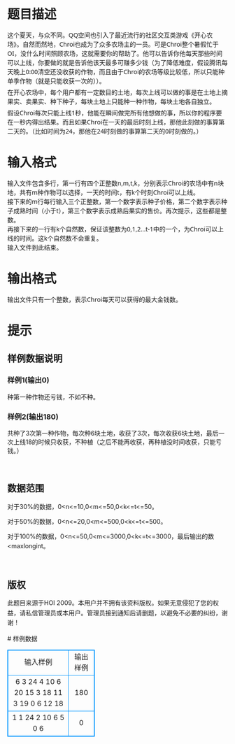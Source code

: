 # 

 
 # 题目描述 
<p style="margin: 5px 0px; font-family: 'Lucida Grande', Lucida, 'Lucida Sans Unicode', 'Lucida Sans', Tahoma, 'Segoe UI', Verdana, 微软雅黑, 'Microsoft YaHei', 宋体; font-size: 14px; line-height: 21px;">这个夏天，与众不同。QQ空间也引入了最近流行的社区交互类游戏《开心农场》。自然而然地，Chroi也成为了众多农场主的一员。可是Chroi整个暑假忙于OI，没什么时间照顾农场，这就需要你的帮助了。他可以告诉你他每天那些时间可以上线，你要做的就是告诉他该天最多可赚多少钱（为了降低难度，假设腾讯每天晚上0:00清空还没收获的作物，而且由于Chroi的农场等级比较低，所以只能种单季作物（就是只能收获一次的））。</p>

<p style="margin: 5px 0px; font-family: 'Lucida Grande', Lucida, 'Lucida Sans Unicode', 'Lucida Sans', Tahoma, 'Segoe UI', Verdana, 微软雅黑, 'Microsoft YaHei', 宋体; font-size: 14px; line-height: 21px;">在开心农场中，每个用户都有一定数目的土地，每次上线可以做的事是在土地上摘果实、卖果实、种下种子，每块土地上只能种一种作物，每块土地各自独立。</p>

<p style="margin: 5px 0px; font-family: 'Lucida Grande', Lucida, 'Lucida Sans Unicode', 'Lucida Sans', Tahoma, 'Segoe UI', Verdana, 微软雅黑, 'Microsoft YaHei', 宋体; font-size: 14px; line-height: 21px;">假设Chroi每次只能上线1秒，他能在瞬间做完所有他想做的事，所以你的程序要在一秒内得出结果。而且如果Chroi在一天的最后时刻上线，那他此刻做的事算第二天的。（比如时间为24，那他在24时刻做的事算第二天的0时刻做的。）</p> 

 
 # 输入格式 
<p><span style="font-family: 'Lucida Grande', Lucida, 'Lucida Sans Unicode', 'Lucida Sans', Tahoma, 'Segoe UI', Verdana, 微软雅黑, 'Microsoft YaHei', 宋体; font-size: 14px; line-height: 21px;">输入文件包含多行，第一行有四个正整数n,m,t,k，分别表示Chroi的农场中有n块地，共有m种作物可以选择，一天的时间t，有k个时刻Chroi可以上线。</span><br style="font-family: 'Lucida Grande', Lucida, 'Lucida Sans Unicode', 'Lucida Sans', Tahoma, 'Segoe UI', Verdana, 微软雅黑, 'Microsoft YaHei', 宋体; font-size: 14px; line-height: 21px;" />
<span style="font-family: 'Lucida Grande', Lucida, 'Lucida Sans Unicode', 'Lucida Sans', Tahoma, 'Segoe UI', Verdana, 微软雅黑, 'Microsoft YaHei', 宋体; font-size: 14px; line-height: 21px;">接下来的m行每行输入三个正整数，第一个数字表示种子价格，第二个数字表示种子成熟时间（小于t），第三个数字表示成熟后果实的售价。再次提示，这些都是整数。</span><br style="font-family: 'Lucida Grande', Lucida, 'Lucida Sans Unicode', 'Lucida Sans', Tahoma, 'Segoe UI', Verdana, 微软雅黑, 'Microsoft YaHei', 宋体; font-size: 14px; line-height: 21px;" />
<span style="font-family: 'Lucida Grande', Lucida, 'Lucida Sans Unicode', 'Lucida Sans', Tahoma, 'Segoe UI', Verdana, 微软雅黑, 'Microsoft YaHei', 宋体; font-size: 14px; line-height: 21px;">再接下来的一行有k个自然数，保证该整数为0,1,2...t-1中的一个，为Chroi可以上线的时间。这k个自然数不会重复。</span><br style="font-family: 'Lucida Grande', Lucida, 'Lucida Sans Unicode', 'Lucida Sans', Tahoma, 'Segoe UI', Verdana, 微软雅黑, 'Microsoft YaHei', 宋体; font-size: 14px; line-height: 21px;" />
<span style="font-family: 'Lucida Grande', Lucida, 'Lucida Sans Unicode', 'Lucida Sans', Tahoma, 'Segoe UI', Verdana, 微软雅黑, 'Microsoft YaHei', 宋体; font-size: 14px; line-height: 21px;">输入文件到此结束。</span></p> 

 
 # 输出格式 
<p><span style="font-family: 'Lucida Grande', Lucida, 'Lucida Sans Unicode', 'Lucida Sans', Tahoma, 'Segoe UI', Verdana, 微软雅黑, 'Microsoft YaHei', 宋体; font-size: 14px; line-height: 21px;">输出文件只有一个整数，表示Chroi每天可以获得的最大金钱数。</span></p> 

 
 # 提示 
<h2>样例数据说明</h2>

<h3>样例1(输出0)</h3>

<p>种第一种作物还亏钱，不如不种。</p>

<h3>样例2(输出180)</h3>

<p>共种了3次第一种作物，每次种6块土地，收获了3次，每次收获6块土地，最后一次上线18的时候只收获，不种植（之后不能再收获，再种植没时间收获，只能亏钱。）</p>

<p>&nbsp;</p>

<h2>数据范围</h2>

<p>对于30%的数据，0&lt;n&lt;=10,0&lt;m&lt;=50,0&lt;k&lt;=t&lt;=50。</p>

<p>对于50%的数据，0&lt;n&lt;=20,0&lt;m&lt;=500,0&lt;k&lt;=t&lt;=500。</p>

<p><span style="line-height: 1.6em;">对于100%的数据，0&lt;n&lt;=50,0&lt;m&lt;=3000,0&lt;k&lt;=t&lt;=3000，最后输出的数&lt;maxlongint。</span></p>

<p>&nbsp;</p>

<h2>版权</h2>

<p><span style="line-height: 1.6em;">此题目来源于HOI&nbsp;2009。本用户并不拥有该资料版权。如果无意侵犯了您的权益，请私信管理员或本用户。管理员接到通知后请删题，以避免不必要的纠纷，谢谢！</span></p> 
# 样例数据
<style>
        table,table tr th, table tr td { border:1px solid #0094ff; }
        table { width: 200px; min-height: 25px; line-height: 25px; text-align: center; border-collapse: collapse;}   
    </style>
<table>
	<tr>
		<td>输入样例</td>
		<td>输出样例</td>
	</tr>
<tr><td>6 3 24 4
10 6 20
15 3 18
11 3 19
0 6 12 18</td><td>180</td></tr><tr><td>1 1 24 2
10 6 5
0 6</td><td>0</td></tr></table>
